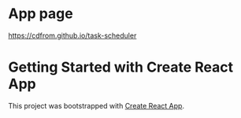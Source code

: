 # App page

https://cdfrom.github.io/task-scheduler

# Getting Started with Create React App

This project was bootstrapped with [Create React App](https://github.com/facebook/create-react-app).
